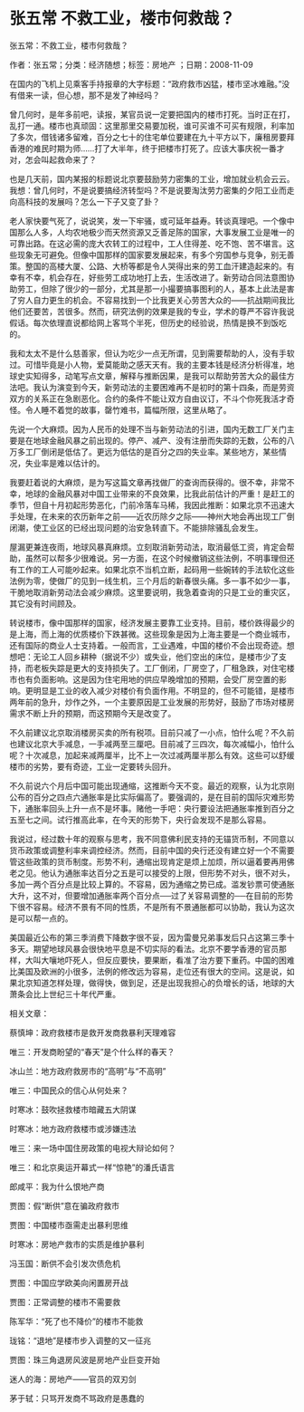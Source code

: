 # 张五常  不救工业，楼市何救哉？    
    
张五常：不救工业，楼市何救哉？    
作者：张五常；分类：经济随想；标签：房地产 ；日期：2008-11-09    
在国内的飞机上见乘客手持报章的大字标题：“政府救市凶猛，楼市坚冰难融。”没有借来一读，但心想，那不是发了神经吗？    
曾几何时，是年多前吧，读报，某官员说一定要把国内的楼市打死。当时正在打，乱打一通。楼市也真顽固：这里那里交易要加税，谁可买谁不可买有规限，利率加了多次，借钱诸多留难，百分之七十的住宅单位要建在九十平方以下，廉租房要拜香港的难民时期为师……打了大半年，终于把楼市打死了。应该大事庆祝一番才对，怎会叫起救命来了？    
也是几天前，国内某报的标题说北京要鼓励劳力密集的工业，增加就业机会云云。我想：曾几何时，不是说要搞经济转型吗？不是说要淘汰劳力密集的夕阳工业而走向高科技的发展吗？怎么一下子又变了卦？    
老人家快要气死了，说说笑，发一下牢骚，或可延年益寿。转谈真理吧。一个像中国那么人多，人均农地极少而天然资源又乏善足陈的国家，大事发展工业是唯一的可靠出路。在这必需的庞大农转工的过程中，工人住得差、吃不饱、苦不堪言。这些现象无可避免。但像中国那样的国家要发展起来，有多个穷国参与竞争，别无善策。整国的高楼大厦、公路、大桥等都是令人哭得出来的劳工血汗建造起来的。有幸有不幸，机会存在，好些劳工成功地打上去，生活改进了。新劳动合同法意图协助劳工，但除了很少的一部分，尤其是那一小撮要搞事图利的人，基本上此法是害了穷人自力更生的机会。不容易找到一个比我更关心劳苦大众的——抗战期间我比他们还要苦，苦很多。然而，研究法例的效果是我的专业，学术的尊严不容许我说假话。每次依理直说都给网上客骂个半死，但历史的经验说，热情是换不到饭吃的。    
我和太太不是什么慈善家，但认为吃少一点无所谓，见到需要帮助的人，没有手软过。可惜毕竟是小人物，爱莫能助之感天天有。我的主要本钱是经济分析得准，地球史实知得多，动笔写点文章，解释与推断因果，是我可以帮助劳苦大众的最佳方法吧。我认为演变到今天，新劳动法的主要困难再不是初时的第十四条，而是劳资双方的关系正在急剧恶化。合约的条件不能让双方自由议订，不斗个你死我活才奇怪。令人睡不着觉的故事，罄竹难书，篇幅所限，这里从略了。    
先说一个大麻烦。因为人民币的处理不当与新劳动法的引进，国内无数工厂关门主要是在地球金融风暴之前出现的。停产、减产、没有注册而失踪的无数，公布的八万多工厂倒闭是低估了。更远为低估的是百分之四的失业率。某些地方，某些情况，失业率是难以估计的。    
我要赶着说的大麻烦，是为写这篇文章再找做厂的查询而获得的。很不幸，非常不幸，地球的金融风暴对中国工业带来的不良效果，比我此前估计的严重！是赶工的季节，但自十月初起形势恶化，门前冷落车马稀，我因此推断：如果北京不迅速大手处理，在未来的农历新年之前——近农历除夕之际——神州大地会再出现工厂倒闭潮，使工业区的已经出现问题的治安急转直下。不能排除骚乱会发生。    
屋漏更兼连夜雨，地球风暴真麻烦。立刻取消新劳动法，取消最低工资，肯定会帮助，虽然可以帮多少很难说。另一方面，在这个时候撤销这些法例，不明事理但还有工作的工人可能吵起来。如果北京不当机立断，起码用一些婉转的手法软化这些法例为零，使做厂的见到一线生机，三个月后的新春很头痛。多一事不如少一事，干脆地取消新劳动法会减少麻烦。这里要说明，我急着查询的只是工业的重灾区，其它没有时间顾及。    
转说楼市，像中国那样的国家，经济发展主要靠工业支持。目前，楼价跌得最少的是上海，而上海的优质楼价下跌甚微。这些现象是因为上海主要是一个商业城市，还有国际的商业人士支持着。一般而言，工业遇难，中国的楼价不会出现奇迹。想想吧：无论工人回乡耕种（据说不少）或失业，他们空出的床位，是楼市少了支持，而老板失踪是更大的支持损失了。工厂倒闭，厂房空了，厂租急跌，对住宅楼市也有负面影响。这是因为住宅用地的供应早晚增加的预期，会受厂房空置的影响。更明显是工业的收入减少对楼价有负面作用。不明显的，但不可能错，是楼市两年前的急升，炒作之外，一个主要原因是工业发展的形势好，鼓励了市场对楼房需求不断上升的预期，而这预期今天是改变了。    
不久前建议北京取消楼房买卖的所有税项。目前只减了一小点，怕什么呢？不久前也建议北京大手减息，一手减两至三厘吧。目前减了三四次，每次减幅小，怕什么呢？十次减息，加起来减两厘半，比不上一次过减两厘半那么有效。这些可以舒缓楼市的劣势，要有奇迹，工业一定要转头回升。    
不久前说六个月后中国可能出现通缩，这推断今天不变。最近的观察，认为北京刚公布的百分之四点六通胀率是比实际偏高了。要强调的，是在目前的国际灾难形势下，通胀率回头上升一点不是坏事。赌他一手吧：央行要设法把通胀率推到百分之五至七之间。试行推高此率，在今天的形势下，央行会发现不是那么容易。    
我说过，经过数十年的观察与思考，我不同意佛利民支持的无锚货币制，不同意以货币政策或调整利率来调控经济。然而，目前中国的央行还没有建立好一个不需要管这些政策的货币制度。形势不利，通缩出现肯定是烦上加烦，所以逼着要再用佛老之见。他认为通胀率达百分之五是可以接受的上限，但形势不对头，很不对头，多加一两个百分点是比较上算的。不容易，因为通缩之势已成。滥发钞票可使通胀大升，这不对，但要增加通胀率两个百分点──过了关容易调整的──在目前的形势下很不容易。经济不景有不同的性质，不是所有不景通胀都可以协助，我认为这次是可以帮一点的。    
美国最近公布的第三季消费下降数字很不妥，因为雷曼兄弟事发后只占这第三季十多天。期望地球风暴会很快地平息是不切实际的看法。北京不要学香港的官员那样，大叫大嚷地吓死人，但反应要快，要果断，看准了治方要下重药。中国的困难比美国及欧洲的小很多，法例的修改远为容易，走位还有很大的空间。这是说，如果北京知道怎样处理，做得快，做到足，还是出现我担心的负增长的话，地球的大萧条会比上世纪三十年代严重。    
    
相关文章：    
蔡慎坤：政府救楼市是救开发商救暴利天理难容    
唯三：开发商盼望的“春天”是个什么样的春天？    
冰山兰：地方政府救房市的“高明”与“不高明”    
唯三：中国民众的信心从何处来？    
时寒冰：鼓吹拯救楼市暗藏五大阴谋    
时寒冰：地方政府救楼市或涉嫌违法    
唯三：来一场中国住房政策的电视大辩论如何？    
唯三：和北京奥运开幕式一样“惊艳”的潘氏语言    
郎咸平：我为什么恨地产商    
贾图：假“断供”意在骗政府救市    
贾图：中国楼市亟需走出暴利思维    
时寒冰：房地产救市的实质是维护暴利    
冯玉国：断供不会引发次债危机    
贾图：中国应学欧美向闲置房开战    
贾图：正常调整的楼市不需要救    
陈军华：“死了也不降价”的楼市不能救    
珑铭：“退地”是楼市步入调整的又一征兆    
贾图：珠三角退房风波是房地产业巨变开始    
迷人的海：房地产——官员的双刃剑    
茅于轼：只骂开发商不骂政府是愚蠢的